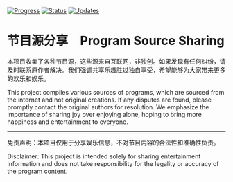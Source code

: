 [![Progress](https://img.shields.io/badge/Progress-In%20Development-yellow)](https://github.com/zhanghongguang/zhanghongguang.github.io)
[![Status](https://img.shields.io/badge/Status-Active-brightgreen)](https://github.com/zhanghongguang/zhanghongguang.github.io)
[![Updates](https://img.shields.io/badge/Updates-Regular-blue)](https://github.com/zhanghongguang/zhanghongguang.github.io)


# 节目源分享　Program Source Sharing

本项目收集了各种节目源，这些源来自互联网，非独创。如果发现有任何纠纷，请及时联系原作者解决。我们强调共享乐趣胜过独自享受，希望能够为大家带来更多的欢乐和娱乐。

This project compiles various sources of programs, which are sourced from the internet and not original creations. If any disputes are found, please promptly contact the original authors for resolution. We emphasize the importance of sharing joy over enjoying alone, hoping to bring more happiness and entertainment to everyone.

---
免责声明：本项目仅用于分享娱乐信息，不对节目内容的合法性和准确性负责。

Disclaimer: This project is intended solely for sharing entertainment information and does not take responsibility for the legality or accuracy of the program content.
